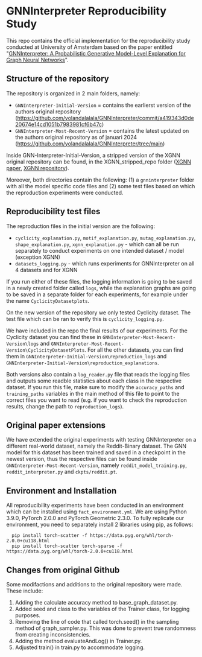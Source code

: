 # GNNInterpreter Reproducibility Study

This repo contains the official implementation for the reproducibility study conducted at University of Amsterdam based on the paper entitled "[GNNInterpreter: A Probabilistic Generative Model-Level Explanation for Graph Neural Networks](https://openreview.net/forum?id=rqq6Dh8t4d)".

## Structure of the repository
The repository is organized in 2 main folders, namely:
- `GNNInterpreter-Initial-Version` = contains the earlierst version of the authors original repository (https://github.com/yolandalalala/GNNInterpreter/commit/a419343d0de20674e14cd1051b7983981cf6b47c)
- `GNNInterpreter-Most-Recent-Version` = contains the latest updated on the authors original repository as of januari 2024 (https://github.com/yolandalalala/GNNInterpreter/tree/main)

Inside GNN-Interpreter-Initial-Version, a stripped version of the XGNN original repository can be found, in the XGNN_stripped_repo folder ([XGNN paper](https://arxiv.org/abs/2006.02587), [XGNN repository](https://github.com/divelab/DIG/tree/main/dig/xgraph/XGNN)).

Moreover, both directories contain the following: (1) a `gnninterpreter` folder with all the model specific code files and (2) some test files based on which the reproduction experiments were conducted. 

## Reproducibility test files

The reproduction files in the initial version are the following:
- `cyclicity_explanation.py`, `motif_explanation.py`, `mutag_explanation.py`, `shape_explanation.py`, `xgnn_explanation.py` - which can all be run separately to conduct experiments on one intended dataset / model (exception XGNN)
- `datasets_logging.py` - which runs experiments for GNNInterpreter on all 4 datasets and for XGNN

If you run either of these files, the logging information is going to be saved in a newly created folder called `logs`, while the explanation graphs are going to be saved in a separate folder for each experiments, for example under the name `CyclicityDatasetplots`.

On the new version of the repository we only tested Cyclicity dataset. The test file which can be ran to verify this is `cyclicity_logging.py`.

We have included in the repo the final results of our experiments. For the Cyclicity dataset you can find these in `GNNInterpreter-Most-Recent-Version\logs` and `GNNInterpreter-Most-Recent-Version\CyclicityDatasetPlots`. For all the other datasets, you can find them in `GNNInterpreter-Initial-Version\reproduction_logs` and `GNNInterpreter-Initial-Version\reproduction_explanations`. 

Both versions also contain a `log_reader.py` file that reads the logging files and outputs some readble statistics about each class in the respective dataset. If you run this file, make sure to modify the `accuracy_paths` and `training_paths` variables in the main method of this file to point to the correct files you want to read (e.g. if you want to check the reproduction results, change the path to `reproduction_logs`).

## Original paper extensions

We have extended the original experiments with testing GNNInterpreter on a different real-world dataset, namely the Reddit-Binary dataset. The GNN model for this dataset has been trained and saved in a checkpoint in the newest version, thus the respective files can be found inside `GNNInterpreter-Most-Recent-Version`, namely `reddit_model_training.py`, `reddit_interpreter.py` and `ckpts/reddit.pt`. 

## Environment and Installation

All reproducibility experiments have been conducted in an environment which can be installed using `fact_environment.yml`. We are using Python 3.9.0, PyTorch 2.0.0 and PyTorch Geometric 2.3.0. To fully replicate our environment, you need to separately install 2 libraries using pip, as follows:
```
  pip install torch-scatter -f https://data.pyg.org/whl/torch-2.0.0+cu118.html
  pip install torch-scatter torch-sparse -f https://data.pyg.org/whl/torch-2.0.0+cu118.html
```
## Changes from original Github

Some modifactions and additions to the original repository were made. These include:

1. Adding the calculate accuracy method to base_graph_dataset.py.
2. Added seed and class to the variables of the Trainer class, for logging purposes.
3. Removing the line of code that called torch.seed() in the sampling method of graph_sampler.py. This was done to prevent true randomness from creating inconsistencies.
4. Adding the method evaluateAndLog() in Trainer.py.
5. Adjusted train() in train.py to accommodate logging.

